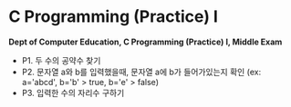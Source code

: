 # C Programming (Practice) I
**Dept of Computer Education, C Programming (Practice) I, Middle Exam**

 - P1. 두 수의 공약수 찾기
 - P2. 문자열 a와 b를 입력했을때, 문자열 a에 b가 들어가있는지 확인 (ex: a='abcd', b='b' > true, b='e' > false)
 - P3. 입력한 수의 자리수 구하기